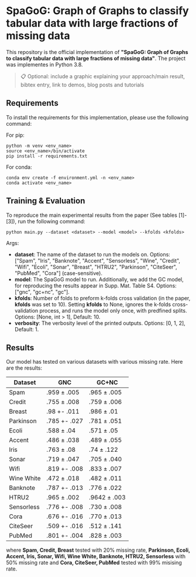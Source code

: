 # SpaGoG: Graph of Graphs to classify tabular data with large fractions of missing data

This repository is the official implementation of **"SpaGoG: Graph of Graphs to classify tabular data with large fractions of missing data"**. The project was implementes in Python 3.8. 

>📋  Optional: include a graphic explaining your approach/main result, bibtex entry, link to demos, blog posts and tutorials

## Requirements

To install the requirements for this implementation, please use the following command:

For pip:

```setup
python -m venv <env_name>
source <env_name>/bin/activate
pip install -r requirements.txt
```

For conda:

```setup
conda env create -f environment.yml -n <env_name>
conda activate <env_name>
```


## Training & Evaluation

To reproduce the main experimental results from the paper (See tables [1]-[3]), run the following command:

```train_eval
python main.py --dataset <dataset> --model <model> --kfolds <kfolds>
```


Args:

* **dataset**: The name of the dataset to run the models on. Options: ["Spam", "Iris", "Banknote", "Accent", "Sensorless", "Wine", "Credit", "Wifi", "Ecoli", "Sonar", "Breast", "HTRU2", "Parkinson", "CiteSeer", "PubMed", "Cora"] (case-sensitive).
* **model**: The SpaGoG model to run. Additionally, we add the GC model, for reproducing the results appear in Supp. Mat. Table S4. Options: ["gnc", "gc+nc", "gc"].
* **kfolds**: Number of folds to preform k-folds cross validation (in the paper, **kfolds** was set to 10). Setting **kfolds** to None, ignores the k-folds cross-validation process, and runs the model only once, with predfined splits. Options: [None, int > 1], Default: 10.
* **verbosity**: The verbosity level of the printed outputs. Options: [0, 1, 2], Default: 1. 

## Results

Our model has tested on various datasets with various missing rate. Here are the results:

| Dataset    | GNC          | GC+NC        |
| ---------- | ------------ | ------------ |
| Spam       | .959 ± .005  | .965 ± .005  |
| Credit     | .755 ± .008  | .759 ± .006  |
| Breast     | .98 +- .011  | .986 ± .01   |
| Parkinson  | .785 +- .027 | .781 ± .051  |
| Ecoli      | .588 ± .04   | .571 ± .05   |
| Accent     | .486 ± .038  | .489 ± .055  |
| Iris       | .763 ± .08   | .74 ± .122   |
| Sonar      | .719 ± .047  | .705 ± .040  |
| Wifi       | .819 +- .008 | .833 ± .007  |
| Wine White | .472 ± .018  | .482 ± .011  |
| Banknote   | .787 +- .013 | .776 ± .022  |
| HTRU2      | .965 ± .002  | .9642 ± .003 |
| Sensorless | .776 +- .008 | .730 ± .008  |
| Cora       | .676 +- .016 | .770 ± .013  |
| CiteSeer   | .509 +- .016 | .512 ± .141  |
| PubMed     | .801 +- .004 | .828 ± .003  |

where **Spam, Credit, Breast** tested with 20% missing rate, **Parkinson, Ecoli, Accent, Iris, Sonar, Wifi, Wine White, Banknote, HTRU2, Sensorless** with 50% missing rate and **Cora, CiteSeer, PubMed** tested with 99% misising rate.
